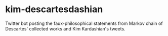 # kim-descartesdashian
Twitter bot posting the faux-philosophical statements from Markov chain of Descartes' collected works and Kim Kardashian's tweets.
